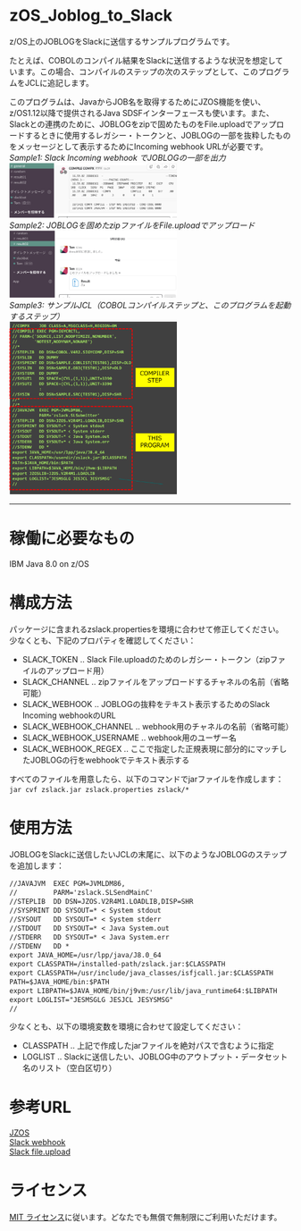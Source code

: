 # zOS_Joblog_to_Slack

z/OS上のJOBLOGをSlackに送信するサンプルプログラムです。
  
たとえば、COBOLのコンパイル結果をSlackに送信するような状況を想定しています。この場合、コンパイルのステップの次のステップとして、このプログラムをJCLに追記します。
  
このプログラムは、JavaからJOB名を取得するためにJZOS機能を使い、z/OS1.12以降で提供されるJava SDSFインターフェースも使います。また、Slackとの連携のために、JOBLOGをzipで固めたものをFile.uploadでアップロードするときに使用するレガシー・トークンと、JOBLOGの一部を抜粋したものをメッセージとして表示するためにIncoming webhook URLが必要です。  
*Sample1: Slack Incoming webhook でJOBLOGの一部を出力*  
<img width="300px" alt="JOBLOG一時表示のSlackのスクリーンショット" src="img/sample2.png">  
*Sample2: JOBLOGを固めたzipファイルをFile.uploadでアップロード*  
<img width="300px" alt="zipファイルのアップロードのスクリーンショット" src="img/sample3.png">  
*Sample3: サンプルJCL（COBOLコンパイルステップと、このプログラムを起動するステップ）*  
<img width="300px" alt="サンプルJCL（このプログラムを起動するステップを含む）" src="img/sample1.png">  

---
# 稼働に必要なもの

IBM Java 8.0 on z/OS

# 構成方法
パッケージに含まれるzslack.propertiesを環境に合わせて修正してください。少なくとも、下記のプロパティを確認してください：
- SLACK_TOKEN .. Slack File.uploadのためのレガシー・トークン（zipファイルのアップロード用）
- SLACK_CHANNEL .. zipファイルをアップロードするチャネルの名前（省略可能）
- SLACK_WEBHOOK .. JOBLOGの抜粋をテキスト表示するためのSlack Incoming webhookのURL
- SLACK_WEBHOOK_CHANNEL .. webhook用のチャネルの名前（省略可能）
- SLACK_WEBHOOK_USERNAME .. webhook用のユーザー名
- SLACK_WEBHOOK_REGEX .. ここで指定した正規表現に部分的にマッチしたJOBLOGの行をwebhookでテキスト表示する
  
すべてのファイルを用意したら、以下のコマンドでjarファイルを作成します：  
```jar cvf zslack.jar zslack.properties zslack/*```

# 使用方法
JOBLOGをSlackに送信したいJCLの末尾に、以下のようなJOBLOGのステップを追加します：
```JCL step
//JAVAJVM  EXEC PGM=JVMLDM86,
//         PARM='zslack.SLSendMainC'
//STEPLIB  DD DSN=JZOS.V2R4M1.LOADLIB,DISP=SHR
//SYSPRINT DD SYSOUT=* < System stdout
//SYSOUT   DD SYSOUT=* < System stderr
//STDOUT   DD SYSOUT=* < Java System.out
//STDERR   DD SYSOUT=* < Java System.err
//STDENV   DD *
export JAVA_HOME=/usr/lpp/java/J8.0_64
export CLASSPATH=/installed-path/zslack.jar:$CLASSPATH
export CLASSPATH=/usr/include/java_classes/isfjcall.jar:$CLASSPATH
PATH=$JAVA_HOME/bin:$PATH
export LIBPATH=$JAVA_HOME/bin/j9vm:/usr/lib/java_runtime64:$LIBPATH
export LOGLIST="JESMSGLG JESJCL JESYSMSG"
//
```
  
少なくとも、以下の環境変数を環境に合わせて設定してください：
- CLASSPATH .. 上記で作成したjarファイルを絶対パスで含むように指定
- LOGLIST .. Slackに送信したい、JOBLOG中のアウトプット・データセット名のリスト（空白区切り）

# 参考URL
[JZOS](https://www.ibm.com/support/knowledgecenter/SSYKE2_8.0.0/com.ibm.java.zsecurity.80.doc/zsecurity-component/jzos.html)  
[Slack webhook](https://api.slack.com/incoming-webhooks)  
[Slack file.upload](https://api.slack.com/methods/files.upload)  

# ライセンス
[MIT ライセンス](https://opensource.org/licenses/mit-license.php)に従います。どなたでも無償で無制限にご利用いただけます。

